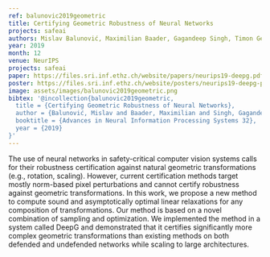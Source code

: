 ```yaml
---
ref: balunovic2019geometric
title: Certifying Geometric Robustness of Neural Networks
projects: safeai
authors: Mislav Balunović, Maximilian Baader, Gagandeep Singh, Timon Gehr, Martin Vechev
year: 2019
month: 12
venue: NeurIPS
projects: safeai
paper: https://files.sri.inf.ethz.ch/website/papers/neurips19-deepg.pdf
poster: https://files.sri.inf.ethz.ch/website/posters/neurips19-deepg-poster.pdf
image: assets/images/balunovic2019geometric.png
bibtex: '@incollection{balunovic2019geometric,
  title = {Certifying Geometric Robustness of Neural Networks},
  author = {Balunović, Mislav and Baader, Maximilian and Singh, Gagandeep and Gehr, Timon and Vechev, Martin},
  booktitle = {Advances in Neural Information Processing Systems 32},
  year = {2019}
}'
---
```


The use of neural networks in safety-critical computer vision systems calls for their
robustness certification against natural geometric transformations (e.g., rotation,
scaling). However, current certification methods target mostly norm-based pixel
perturbations and cannot certify robustness against geometric transformations. In
this work, we propose a new method to compute sound and asymptotically optimal
linear relaxations for any composition of transformations. Our method is based on
a novel combination of sampling and optimization. We implemented the method
in a system called DeepG and demonstrated that it certifies significantly more
complex geometric transformations than existing methods on both defended and
undefended networks while scaling to large architectures.
